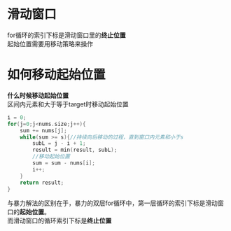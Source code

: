 # 滑动窗口
for循环的索引下标是滑动窗口里的**终止位置**   
起始位置需要用移动策略来操作
# 如何移动起始位置
**什么时候移动起始位置**   
区间内元素和大于等于target时移动起始位置   
```c++ {.line-numbers}
i = 0;
for(j=0;j<nums.size;j++){
    sum += nums[j];
    while(sum >= s){//持续向后移动的过程，直到窗口内元素和小于s
        subL = j - i + 1;
        result = min(result, subL);
        //移动起始位置
        sum = sum - nums[i];
        i++;
    }
    return result;
}
```

与暴力解法的区别在于，暴力的双层for循环中，第一层循环的索引下标是滑动窗口的**起始位置**。  
而滑动窗口的循环索引下标是**终止位置**

